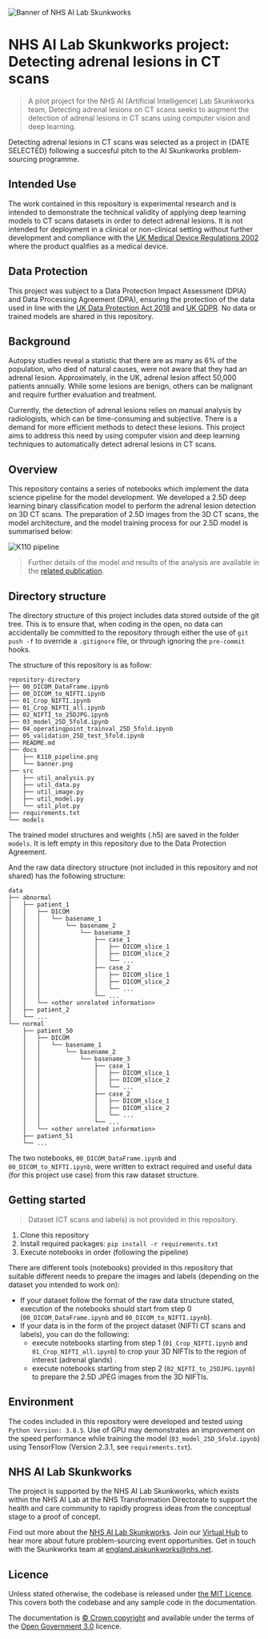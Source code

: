 ![Banner of NHS AI Lab Skunkworks ](docs/banner.png)

# NHS AI Lab Skunkworks project: Detecting adrenal lesions in CT scans

> A pilot project for the NHS AI (Artificial Intelligence) Lab Skunkworks team, Detecting adrenal lesions on CT scans seeks to augment the detection of adrenal lesions in CT scans using computer vision and deep learning.

Detecting adrenal lesions in CT scans was selected as a project in {DATE SELECTED} following a succesful pitch to the AI Skunkworks problem-sourcing programme.

## Intended Use

The work contained in this repository is experimental research and is intended to demonstrate the technical validity of applying deep learning models to CT scans datasets in order to detect adrenal lesions. It is not intended for deployment in a clinical or non-clinical setting without further development and compliance with the [UK Medical Device Regulations 2002](https://www.legislation.gov.uk/uksi/2002/618/contents/made) where the product qualifies as a medical device.

## Data Protection

This project was subject to a Data Protection Impact Assessment (DPIA) and Data Processing Agreement (DPA), ensuring the protection of the data used in line with the [UK Data Protection Act 2018](https://www.legislation.gov.uk/ukpga/2018/12/contents/enacted) and [UK GDPR](https://ico.org.uk/for-organisations/dp-at-the-end-of-the-transition-period/data-protection-and-the-eu-in-detail/the-uk-gdpr/). No data or trained models are shared in this repository.

## Background

Autopsy studies reveal a statistic that there are as many as 6% of the population, who died of natural causes, were not aware that they had an adrenal lesion. Approximately, in the UK, adrenal lesion affect 50,000 patients annually. While some lesions are benign, others can be malignant and require further evaluation and treatment. 

Currently, the detection of adrenal lesions relies on manual analysis by radiologists, which can be time-consuming and subjective. There is a demand for more efficient methods to detect these lesions. This project aims to address this need by using computer vision and deep learning techniques to automatically detect adrenal lesions in CT scans.

## Overview

This repository contains a series of notebooks which implement the data science pipeline for the model development. We developed a 2.5D deep learning binary classification model to perform the adrenal lesion detection on 3D CT scans. The preparation of 2.5D images from the 3D CT scans, the model architecture, and the model training process for our 2.5D model is summarised below:

![K110 pipeline](docs/K110_pipeline.png)

> Further details of the model and results of the analysis are available in the [related publication]().

## Directory structure

The directory structure of this project includes data stored outside of the git tree. This is to ensure that, when coding in the open, no data can accidentally be committed to the repository through either the use of `git push -f` to override a `.gitignore` file, or through ignoring the `pre-commit` hooks.

The structure of this repository is as follow: 
```
repository-directory
├── 00_DICOM_DataFrame.ipynb
├── 00_DICOM_to_NIFTI.ipynb
├── 01_Crop_NIFTI.ipynb
├── 01_Crop_NIFTI_all.ipynb
├── 02_NIFTI_to_25DJPG.ipynb
├── 03_model_25D_5fold.ipynb
├── 04_operatingpoint_trainval_25D_5fold.ipynb
├── 05_validation_25D_test_5fold.ipynb
├── README.md
├── docs
│   ├── K110_pipeline.png
│   └── banner.png
├── src
│   ├── util_analysis.py
│   ├── util_data.py
│   ├── util_image.py
│   ├── util_model.py
│   └── util_plot.py
├── requirements.txt
└── models
```
The trained model structures and weights (.h5) are saved in the folder `models`. It is left empty in this repository due to the Data Protection Agreement.

And the raw data directory structure (not included in this repository and not shared) has the following structure:
```
data
├── abnormal
│   ├── patient_1
│   │   ├── DICOM
│   │   │   └── basename_1
│   │   │       └── basename_2
│   │   │           └── basename_3
│   │   │               ├── case_1
│   │   │               │   ├── DICOM_slice_1
│   │   │               │   ├── DICOM_slice_2
│   │   │               │   └── ...
│   │   │               ├── case_2
│   │   │               │   ├── DICOM_slice_1
│   │   │               │   ├── DICOM_slice_2
│   │   │               │   └── ...
│   │   │               └── ...
│   │   └── <other unrelated information>
│   ├── patient_2
│   └── ...
└── normal
    ├── patient_50
    │   ├── DICOM
    │   │   └── basename_1
    │   │       └── basename_2
    │   │           └── basename_3
    │   │               ├── case_1
    │   │               │   ├── DICOM_slice_1
    │   │               │   ├── DICOM_slice_2
    │   │               │   └── ...
    │   │               ├── case_2
    │   │               │   ├── DICOM_slice_1
    │   │               │   ├── DICOM_slice_2
    │   │               │   └── ...
    │   │               └── ...
    │   └── <other unrelated information>
    ├── patient_51
    └── ...
```
The two notebooks, `00_DICOM_DataFrame.ipynb` and `00_DICOM_to_NIFTI.ipynb`, were written to extract required and useful data (for this project use case) from this raw dataset structure. 

## Getting started

> Dataset (CT scans and labels) is not provided in this repository.

1. Clone this repository
2. Install required packages: `pip install -r requirements.txt`
3. Execute notebooks in order (following the pipeline)

There are different tools (notebooks) provided in this repository that suitable different needs to prepare the images and labels (depending on the dataset you intended to work on):
- If your dataset follow the format of the raw data structure stated, execution of the notebooks should start from step 0 (`00_DICOM_DataFrame.ipynb` and `00_DICOM_to_NIFTI.ipynb`).
- If your data is in the form of the project dataset (NIFTI CT scans and labels), you can do the following:
    - execute notebooks starting from step 1 (`01_Crop_NIFTI.ipynb` and `01_Crop_NIFTI_all.ipynb`) to crop your 3D NIFTIs to the region of interest (adrenal glands) .
    - execute notebooks starting from step 2 (`02_NIFTI_to_25DJPG.ipynb`) to prepare the 2.5D JPEG images from the 3D NIFTIs.

## Environment

The codes included in this repository were developed and tested using `Python Version: 3.8.5`. Use of GPU may demonstrates an improvement on the speed performance while training the model (`03_model_25D_5fold.ipynb`) using TensorFlow (Version 2.3.1, see `requirements.txt`). 

## NHS AI Lab Skunkworks

The project is supported by the NHS AI Lab Skunkworks, which exists within the NHS AI Lab at the NHS Transformation Directorate to support the health and care community to rapidly progress ideas from the conceptual stage to a proof of concept.

Find out more about the [NHS AI Lab Skunkworks](https://transform.england.nhs.uk/ai-lab/ai-lab-programmes/skunkworks/).
Join our [Virtual Hub](https://future.nhs.uk/connect.ti/system/text/register) to hear more about future problem-sourcing event opportunities.
Get in touch with the Skunkworks team at [england.aiskunkworks@nhs.net](mailto:england.aiskunkworks@nhs.net).


## Licence

Unless stated otherwise, the codebase is released under [the MIT Licence][mit].
This covers both the codebase and any sample code in the documentation.

The documentation is [© Crown copyright][copyright] and available under the terms
of the [Open Government 3.0][ogl] licence.

[mit]: LICENCE
[copyright]: http://www.nationalarchives.gov.uk/information-management/re-using-public-sector-information/uk-government-licensing-framework/crown-copyright/
[ogl]: http://www.nationalarchives.gov.uk/doc/open-government-licence/version/3/